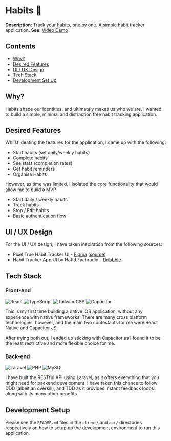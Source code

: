 # Habits 📝

**Description**: Track your habits, one by one. A simple habit tracker application.
**See**: [Video Demo]()

## Contents

- [Why?](#why?)
- [Desired Features](#desired-features)
- [UI / UX Design](#ui--ux-design)
- [Tech Stack](#tech-stack)
- [Development Set Up](#development-set-up)

## Why?

Habits shape our identities, and ultimately makes us who we are.
I wanted to build a simple, minimal and distraction free habit tracking application.

## Desired Features

Whilst ideating the features for the application, I came up with the following:

- Start habits (set daily/weekly habits)
- Complete habits
- See stats (completion rates)
- Get habit reminders
- Organise Habits

However, as time was limited, I isolated the core functionality that would allow me to build a MVP

- Start daily / weekly habits
- Track habits
- Stop / Edit habits
- Basic authentication flow

## UI / UX Design

For the UI / UX design, I have taken inspiration from the following sources:

- Pixel True Habit Tracker UI - [Figma](https://www.figma.com/file/pb17Z38bRh18K74mVPmXAX/Pixel-True---Habit-Builder-UI-Kit?node-id=0%3A1) ([source](https://www.pixeltrue.com/free-ui-kits/habit-builder-ui-kit))
- Habit Tracker App UI by Hafid Fachrudin - [Dribbble](https://dribbble.com/shots/14233911-Habit-Tracker-App)

## Tech Stack

### Front-end

![React](https://img.shields.io/badge/React-2e2e2e?logo=react)
![TypeScript](https://img.shields.io/badge/TypeScript-2e2e2e?logo=typescript)
![TailwindCSS](https://img.shields.io/badge/TailwindCSS-2e2e2e?logo=tailwindcss)
![Capacitor](https://img.shields.io/badge/Capacitor-2e2e2e?logo=capacitor)

This is my first time building a native iOS application, without any experience with native frameworks. There are many cross platform technologies, however, and the main two contestants for me were React Native and Capacitor JS.

After trying both out, I ended up sticking with Capacitor as I found it to be the least restrictive and more flexible choice for me.

### Back-end

![Laravel](https://img.shields.io/badge/Laravel-2e2e2e?logo=laravel)
![PHP](https://img.shields.io/badge/PHP-2e2e2e?logo=php)
![MySQL](https://img.shields.io/badge/MySQL-2e2e2e?logo=mysql)

I have built the RESTful API using Laravel, as it offers everything that you might need for backend development. I have taken this chance to follow DDD (albeit an overkill), and TDD as it provides instant feedback loops along with its many other benefits.

## Development Setup

Please see the `README.md` files in the `client/` and `api/` directories respectively on how to setup up the development environment to run this application.
